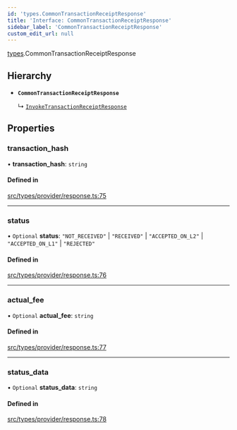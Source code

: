 ```yaml
---
id: 'types.CommonTransactionReceiptResponse'
title: 'Interface: CommonTransactionReceiptResponse'
sidebar_label: 'CommonTransactionReceiptResponse'
custom_edit_url: null
---
```


[types](../namespaces/types.md).CommonTransactionReceiptResponse

## Hierarchy

- **`CommonTransactionReceiptResponse`**

  ↳ [`InvokeTransactionReceiptResponse`](types.InvokeTransactionReceiptResponse.md)

## Properties

### transaction_hash

• **transaction_hash**: `string`

#### Defined in

[src/types/provider/response.ts:75](https://github.com/starknet-io/starknet.js/blob/develop/src/types/provider/response.ts#L75)

---

### status

• `Optional` **status**: `"NOT_RECEIVED"` \| `"RECEIVED"` \| `"ACCEPTED_ON_L2"` \| `"ACCEPTED_ON_L1"` \| `"REJECTED"`

#### Defined in

[src/types/provider/response.ts:76](https://github.com/starknet-io/starknet.js/blob/develop/src/types/provider/response.ts#L76)

---

### actual_fee

• `Optional` **actual_fee**: `string`

#### Defined in

[src/types/provider/response.ts:77](https://github.com/starknet-io/starknet.js/blob/develop/src/types/provider/response.ts#L77)

---

### status_data

• `Optional` **status_data**: `string`

#### Defined in

[src/types/provider/response.ts:78](https://github.com/starknet-io/starknet.js/blob/develop/src/types/provider/response.ts#L78)
